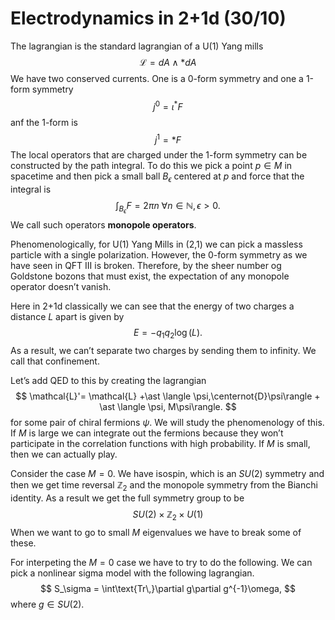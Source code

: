 # Electrodynamics in 2+1d (30/10)

The lagrangian is the standard lagrangian of a U(1) Yang mills
$$
\mathcal{L} = dA\wedge \ast dA
$$
We have two conserved currents. One is a 0-form symmetry and one a 1-form symmetry
$$
j^0 = \iota^\ast F
$$
anf the 1-form is
$$
j^1=\ast F
$$
The local operators that are charged under the 1-form symmetry can be constructed by the path integral. To do this we pick a point $p\in M$ in spacetime and then pick a small ball $B_\epsilon$ centered at $p$ and force that the integral is
$$
\int_{B_\epsilon} F = 2\pi n \ \forall n \in \mathbb{N}, \epsilon > 0.
$$
We call such operators **monopole operators**. 

Phenomenologically, for U(1) Yang Mills in (2,1) we can pick a massless particle with a single polarization. However, the 0-form symmetry as we have seen in QFT III is broken. Therefore, by the sheer number og Goldstone bozons that must exist, the expectation of any monopole operator doesn’t vanish.

Here in 2+1d classically we can see that the energy of two charges a distance $L$ apart is given by
$$
E = -q_1q_2 \log(L).
$$
As a result, we can’t separate two charges by sending them to infinity. We call that confinement. 

Let’s add QED to this by creating the lagrangian
$$
\mathcal{L}'= \mathcal{L} +\ast \langle \psi,\centernot{D}\psi\rangle + \ast \langle \psi, M\psi\rangle.
$$
for some pair of chiral fermions $\psi$. We will study the phenomenology of this. If $M$ is large we can integrate out the fermions because they won’t participate in the correlation functions with high probability. If $M$ is small, then we can actually play. 

Consider the case $M = 0$. We have isospin, which is an $SU(2)$ symmetry and then we get time reversal $\mathbb{Z}_2$ and the monopole symmetry from the Bianchi identity. As a result we get the full symmetry group to be
$$
SU(2) \times \mathbb{Z}_2 \times U(1)
$$
When we want to go to small $M$ eigenvalues we have to break some of these.

For interpeting the $M=0$ case we have to try to do the following. We can pick a nonlinear sigma model with the following lagrangian.
$$
S_\sigma = \int\text{Tr\,}\partial g\partial g^{-1}\omega,
$$
where $g\in SU(2)$. 

















